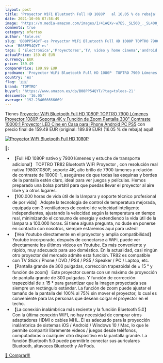 ```yaml
---
layout: post
title: 'Proyector WiFi Bluetooth Full HD 1080P   al 16.05 % de rebaja'
date: 2021-10-06 07:58:49
image: 'https://m.media-amazon.com/images/I/41AQXv-w7ES._SL500_._SL400_.jpg'
comments: true
category: ofertas
author: 'tole.es'
slug: 'B08PP54QYT-es Proyector WiFi Bluetooth Full HD 1080P TOPTRO 7900 Lúmenes...'
sku: 'B08PP54QYT-es'
tags: [ 'Electrónica','Proyectores','TV, vídeo y home cinema','android','toptro', ]
actualPrice: 159.49 EUR
currency: EUR
price: 159.49
comparePrice: 189.99 EUR
prodname: 'Proyector WiFi Bluetooth Full HD 1080P  TOPTRO 7900 Lúmenes Proyector 1080P Soporta 4K y Función de Zoom  Pantalla 300" Contraste 10000:1 Proyector LED Cine en Casa para iPhone Android PC PS5'
country: 'es'
flag: '🇪🇸'
brand: 'TOPTRO'
buyurl: 'https://www.amazon.es/dp/B08PP54QYT/?tag=tolees-21'
descuento: '16.05'
average: '192.284666666669'
---
```


Tienes [Proyector WiFi Bluetooth Full HD 1080P  TOPTRO 7900 Lúmenes Proyector 1080P Soporta 4K y Función de Zoom  Pantalla 300" Contraste 10000:1 Proyector LED Cine en Casa para iPhone Android PC PS5](https://www.amazon.es/dp/B08PP54QYT/?tag=tolees-21) con precio final de  159.49 EUR (original: 189.99 EUR) (16.05 %  de rebaja) aqui!

[![Proyector WiFi Bluetooth Full HD 1080P  ](https://m.media-amazon.com/images/I/41AQXv-w7ES._SL500_._SL400_.jpg)](https://www.amazon.es/dp/B08PP54QYT/?tag=tolees-21)

🔎:

- 【Full HD 1080P nativo y 7900 lúmenes y estuche de transporte adicional】 TOPTRO TR82 Bluetooth WIFI Proyector , con resolución real nativa 1980X1080P, soporte 4K, alto brillo de 7900 lúmenes y relación de contraste de 10000: 1, asegúrese de que todas las esquinas y bordes de la pantalla estén claro, ideal para ver juegos y películas. Hemos preparado una bolsa portátil para que puedas llevar el proyector al aire libre y a otros lugares.
- 【100.000 horas de vida útil de la lámpara y soporte técnico profesional de por vida】 Adopte la tecnología de control de temperatura mejorada, equipada con 3 ventiladores de control de velocidad inteligente independientes, ajustando la velocidad según la temperatura en tiempo real, minimizando el consumo de energía y extendiendo la vida útil de la lámpara a 100.000 horas. Si tiene alguna pregunta, no dude en ponerse en contacto con nosotros, siempre estaremos aquí para usted!
- 【Vea Youtube directamente en el proyector y amplia compatibilidad】 Youtube incorporado, después de conectarse a WiFi, puede ver directamente los últimos videos en Youtube. Es más conveniente y rápido, muy adecuado para uso doméstico. En la actualidad, casi ningún otro proyector del mercado admite esta función. TR82 es compatible con TV Stick / Phone / DVD / PS4 / PS5 / Speaker / PC / Laptop, etc.
- 【Pantalla grande de 300 pulgadas, corrección trapezoidal de ± 15 ° y función de zoom】 Este proyector cuenta con un máximo de proyección de pantalla grande de 300 pulgadas. Y función de corrección trapezoidal de ± 15 ° para garantizar que la imagen proyectada sea siempre un rectángulo estándar. La función de zoom puede ajustar el tamaño de la pantalla del 100% al 75% sin mover el proyector, lo cual es conveniente para las personas que desean colgar el proyector en el techo.
- 【La conexión inalámbrica más reciente y la función Bluetooth 5.0】 Con la última conexión WIFI, no hay necesidad de comprar otros adaptadores HDMI o cables MHL. El es adecuado para la proyección inalámbrica de sistemas iOS / Android / Windows 10 / Mac, lo que le permite compartir libremente vídeos / juegos desde teléfonos, computadoras o cualquier otro dispositivo en la pantalla grande. La función Bluetooth 5.0 puede permitirle conectar sus auriculares Bluetooth, altavoces Bluetooth y AirPods.

[🛒 Comprar!!!](https://www.amazon.es/dp/B08PP54QYT/?tag=tolees-21)
